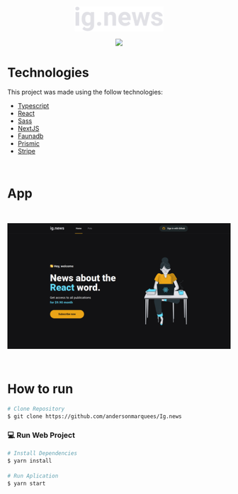 <p align="center">
   <img src="public/images/logo.svg" alt="ignews" width="200"/>
</p>

<p align="center">
  <a aria-label="Completed" href="https://rocketseat.com.br/">
    <img src="https://img.shields.io/badge/rocketseat-5965e0?logo=data:image/png;base64,iVBORw0KGgoAAAANSUhEUgAAABAAAAAQCAMAAAAoLQ9TAAAALVBMVEVHcExxWsF0XMJzXMJxWcFsUsD///9jRrzY0u6Xh9Gsn9n39fyMecy0qd2bjNJWBT0WAAAABHRSTlMA2Do606wF2QAAAGlJREFUGJVdj1cWwCAIBLEsRU3uf9xobDH8+GZwUYi8i6ucJwrxKE+7D0G9Q4vlYqtmCSjndr4CgCgzlyFgfKfKCVO0LrPKjmiqMxGXkJwNnXskqWG+1oSM+BSwD8f29YLNjvx/OQrn+g99oQSoNmt3PgAAAABJRU5ErkJggg=="></img>
    
  </a>
</p>

# Technologies

This project was made using the follow technologies:

- [Typescript](https://www.typescriptlang.org/)
- [React](https://reactjs.org/)
- [Sass](https://sass-lang.com/)
- [NextJS](https://nextjs.org/)
- [Faunadb](https://fauna.com/)
- [Prismic](https://prismic.io/)
- [Stripe](https://stripe.com/en-br)

</br>

# App

</br>

<p align="center">
    <img src="public/images/api.png" alt="ignews" width="700"/>
</p>

<br/>

# How to run

```bash
# Clone Repository
$ git clone https://github.com/andersonmarquees/Ig.news
```

### 💻 Run Web Project

```bash
# Install Dependencies
$ yarn install

# Run Aplication
$ yarn start
```
